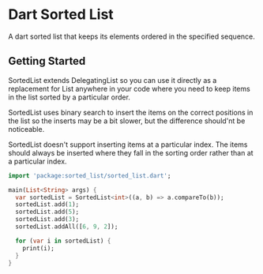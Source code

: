 # Dart Sorted List

A dart sorted list that keeps its elements ordered in the specified sequence.

## Getting Started

SortedList extends DelegatingList so you can use it directly as a replacement for List anywhere in your code where you need to keep items in the list sorted by a particular order.

SortedList uses binary search to insert the items on the correct positions in the list so the inserts may be a bit slower, but the difference should'nt be noticeable.

SortedList doesn't support inserting items at a particular index. The items should always be inserted where they fall in the sorting order rather than at a particular index.

```dart
import 'package:sorted_list/sorted_list.dart';

main(List<String> args) {
  var sortedList = SortedList<int>((a, b) => a.compareTo(b));
  sortedList.add(1);
  sortedList.add(5);
  sortedList.add(3);
  sortedList.addAll([6, 9, 2]);

  for (var i in sortedList) {
    print(i);
  }
}
```
